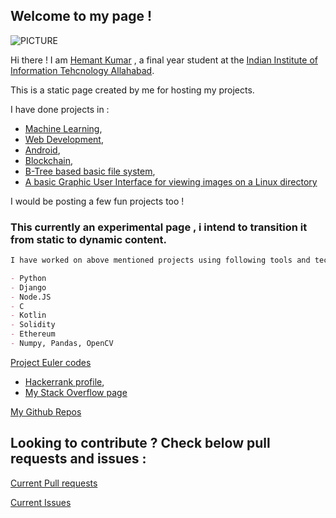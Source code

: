 ## Welcome to my page !

![PICTURE](https://media-exp1.licdn.com/dms/image/C5103AQEbeJcwmNIuvg/profile-displayphoto-shrink_200_200/0?e=1594857600&v=beta&t=FmEMiLupZB3xe9E7UJsnEV484dxZPYir5bHomgxL8lw)

Hi there ! I am [Hemant Kumar](https://www.linkedin.com/in/hemant-kumar-0a637616a/) , a final year student at the [Indian Institute of Information Tehcnology Allahabad](https://www.iiita.ac.in/). 

This is a static page created by me for hosting my projects.

I have done projects in :
 - [Machine Learning](https://github.com/hkbiet/Deep-Learning-Detection-in-Cancer-Images),
 - [Web Development](https://github.com/hkbiet/Django), 
 - [Android](https://github.com/hkbiet/Android),
 - [Blockchain](https://github.com/hkbiet/blockchain-1), 
 - [B-Tree based basic file system](https://github.com/hkbiet/Project-FileSystem),
 - [A basic Graphic User Interface for viewing images on a Linux directory](https://github.com/hkbiet/PyQt5)

I would be posting a few fun projects too !

### This currently an experimental page , i intend to transition it from static to dynamic content.

```markdown
I have worked on above mentioned projects using following tools and technologies.

- Python
- Django
- Node.JS
- C
- Kotlin
- Solidity
- Ethereum
- Numpy, Pandas, OpenCV

```
[Project Euler codes](https://github.com/hkbiet/Project-Euler-in-Python)

- [Hackerrank profile](https://www.hackerrank.com/hemant_kumar29),
- [My Stack Overflow page](https://stackoverflow.com/users/1793586/hemant-kumar)

[My Github Repos](https://github.com/hkbiet)

## Looking to contribute ? Check below pull requests and issues : 

[Current Pull requests](https://github.com/pulls) 

[Current Issues](https://github.com/issues)

